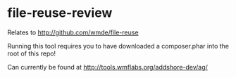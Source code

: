 # file-reuse-review

Relates to http://github.com/wmde/file-reuse

Running this tool requires you to have downloaded a composer.phar into the root of this repo!

Can currently be found at http://tools.wmflabs.org/addshore-dev/ag/

